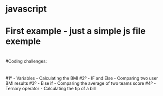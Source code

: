 # javascript

#

#

#

# First example - just a simple js file exemple

#

#Coding challenges:

#

#1º - Variables - Calculating the BMI
#2º - IF and Else - Comparing two user BMI results
#3º - Else if - Comparing the average of two teams score
#4º - Ternary operator - Calculating the tip of a bill
